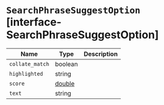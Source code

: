 # `SearchPhraseSuggestOption` [interface-SearchPhraseSuggestOption]

| Name | Type | Description |
| - | - | - |
| `collate_match` | boolean | &nbsp; |
| `highlighted` | string | &nbsp; |
| `score` | [double](./double.md) | &nbsp; |
| `text` | string | &nbsp; |

